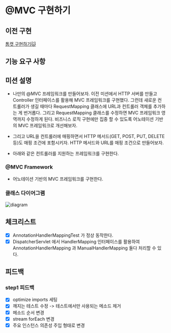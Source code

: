 # @MVC 구현하기

## 이전 구현

[톰캣 구현하기🐱](https://github.com/BETTERFUTURE4/jwp-dashboard-http)

## 기능 요구 사항

## 미션 설명

- 나만의 @MVC 프레임워크를 만들어보자. 이전 미션에서 HTTP 서버를 만들고 Controller 인터페이스를 활용해 MVC 프레임워크를 구현했다. 그런데 새로운 컨트롤러가 생길 때마다 RequestMapping
클래스에 URL과 컨트롤러 객체를 추가하는 게 번거롭다. 그리고 RequestMapping 클래스를 수정하면 MVC 프레임워크 영역까지 수정하게 된다. 비즈니스 로직 구현에만 집중 할 수 있도록 어노테이션 기반의
MVC 프레임워크로 개선해보자.

- 그리고 URL을 컨트롤러에 매핑하면서 HTTP 메서드(GET, POST, PUT, DELETE 등)도 매핑 조건에 포함시키자. HTTP 메서드와 URL를 매핑 조건으로 만들어보자.

- 아래와 같은 컨트롤러를 지원하는 프레임워크를 구현한다.

### @MVC Framework

- 어노테이션 기반의 MVC 프레임워크를 구현한다.

### 클래스 다이어그램

![diagram](https://techcourse-storage.s3.ap-northeast-2.amazonaws.com/77ca3ea3fe7e47c2801ce58636c9d3f0)

## 체크리스트

- [x] AnnotationHandlerMappingTest 가 정상 동작한다.
- [x] DispatcherServlet 에서 HandlerMapping 인터페이스를 활용하여 AnnotationHandlerMapping 과 ManualHandlerMapping 둘다 처리할 수 있다.

## 피드백

### step1 피드백

- [x] optimize imports 세팅
- [x] 깨지는 테스트 수정 -> 테스트에서만 사용되는 메소드 제거
- [x] 메소드 순서 변경
- [x] stream forEach 변경
- [x] 주요 인스턴스 의존성 주입 형태로 변경
